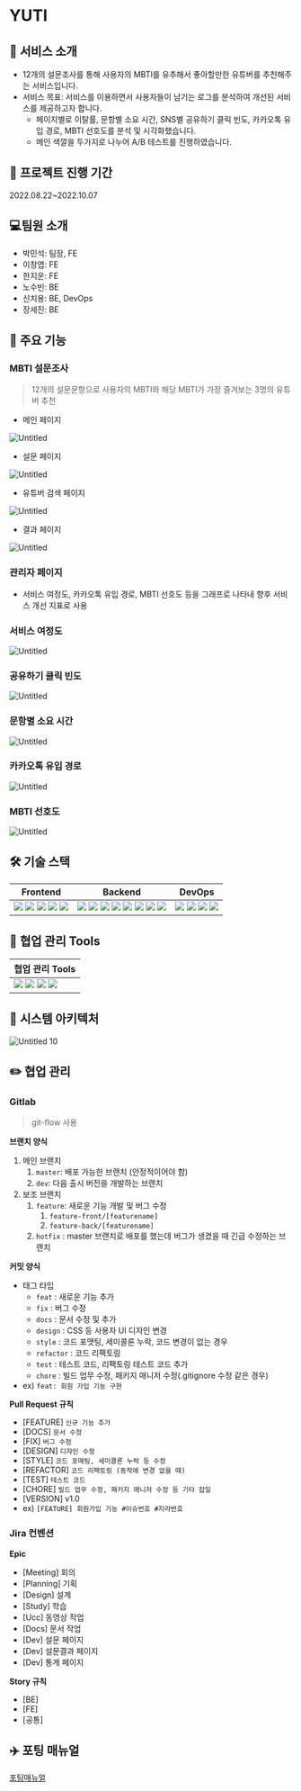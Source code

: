 # YUTI


## 💎 서비스 소개

- 12개의 설문조사를 통해 사용자의 MBTI를 유추해서 좋아할만한 유튜버를 추천해주는 서비스입니다.
- 서비스 목표: 서비스를 이용하면서 사용자들이 남기는 로그를 분석하여 개선된 서비스를 제공하고자 합니다.
    - 페이지별로 이탈률, 문항별 소요 시간, SNS별 공유하기 클릭 빈도, 카카오톡 유입 경로, MBTI 선호도를 분석 및 시각화했습니다.
    - 메인 색깔을 두가지로 나누어 A/B 테스트를 진행하였습니다.



## 📅 프로젝트 진행 기간

2022.08.22~2022.10.07



## 💻팀원 소개

- 박민석: 팀장, FE
- 이창엽: FE
- 한지운: FE
- 노수빈: BE
- 신치용: BE, DevOps
- 장세진: BE



## 🔎 주요 기능

### MBTI 설문조사

> 12개의 설문문항으로 사용자의 MBTI와 해당 MBTI가 가장 즐겨보는 3명의 유튜버 추천
> 
- 메인 페이지

![Untitled](README.assets/Untitled.png)

- 설문 페이지

![Untitled](README.assets/Untitled%201.png)

- 유튜버 검색 페이지

![Untitled](README.assets/Untitled%202.png)

- 결과 페이지

![Untitled](README.assets/Untitled%203.png)

### 관리자 페이지

- 서비스 여정도, 카카오톡 유입 경로, MBTI 선호도 등을 그래프로 나타내 향후 서비스 개선 지표로 사용

### 서비스 여정도

![Untitled](README.assets/Untitled%204.png)

### 공유하기 클릭 빈도

![Untitled](README.assets/Untitled%205.png)

### 문항별 소요 시간

![Untitled](README.assets/Untitled%206.png)

### 카카오톡 유입 경로

![Untitled](README.assets/Untitled%207.png)

### MBTI 선호도

![Untitled](README.assets/Untitled%208.png)



## 🛠 기술 스택

| Frontend                                                     | Backend                                                      | DevOps                                                       |
| ------------------------------------------------------------ | ------------------------------------------------------------ | ------------------------------------------------------------ |
| <img src="https://img.shields.io/badge/JavaScript-F7DF1E?style=flat-square&logo=JavaScript&logoColor=black"/> <img src="https://img.shields.io/badge/React-61DAFB?style=flat-square&logo=React&logoColor=black"/> <img src="https://img.shields.io/badge/Next.js-000000?style=flat-square&logo=Next.js&logoColor=white"/> <img src="https://img.shields.io/badge/Chart.js-FF6384?style=flat-square&logo=Chart.js&logoColor=white"/> <img src="https://img.shields.io/badge/Axios-5A29E4?style=flat-square&logo=Axios&logoColor=white"/> | <img src="https://img.shields.io/badge/Java-6DB33F?style=flat-square&logo=Java&logoColor=black"/> <img src="https://img.shields.io/badge/SpringBoot-6DB33F?style=flat-square&logo=SpringBoot&logoColor=white"/> <img src="https://img.shields.io/badge/SpringSecurity-6DB33F?style=flat-square&logo=SpringSecurity&logoColor=white"/> <img src="https://img.shields.io/badge/Gradle-02303A?style=flat-square&logo=Gradle&logoColor=white"/> <img src="https://img.shields.io/badge/MySQL-4479A1?style=flat-square&logo=MySQL&logoColor=white"/> <img src="https://img.shields.io/badge/Amazon RDS-527FFF?style=flat-square&logo=Amazon RDS&logoColor=white"/> <img src="https://img.shields.io/badge/Apache Kafka-231F20?style=flat-square&logo=Apache Kafka&logoColor=white"/> <img src="https://img.shields.io/badge/Elasticsearch-005571?style=flat-square&logo=Elasticsearch&logoColor=white"/> | <img src="https://img.shields.io/badge/Amazon EC2-FF9900?style=flat-square&logo=Amazon EC2&logoColor=white"/> <img src="https://img.shields.io/badge/Ubuntu-E95420?style=flat-square&logo=Ubuntu&logoColor=white"/> <img src="https://img.shields.io/badge/Docker-2496ED?style=flat-square&logo=Docker&logoColor=white"/> <img src="https://img.shields.io/badge/NGINX-009639?style=flat-square&logo=NGINX&logoColor=white"/> |



## 🤝 협업 관리 Tools

| 협업 관리 Tools                                              |
| ------------------------------------------------------------ |
| <img src="https://img.shields.io/badge/Notion-000000?style=flat-square&logo=Notion&logoColor=white"/> <img src="https://img.shields.io/badge/GitLab-FC6D26?style=flat-square&logo=GitLab&logoColor=white"/> <img src="https://img.shields.io/badge/Jira-0052CC?style=flat-square&logo=Jira&logoColor=white"/> <img src="https://img.shields.io/badge/Discord-5865F2?style=flat-square&logo=Discord&logoColor=white"/> |



## 📐 시스템 아키텍처

![Untitled 10](README.assets/Untitled%2010.png)



## ✏️ 협업 관리

### Gitlab

> git-flow 사용
> 

**브랜치 양식**

1. 메인 브랜치
    1. `master`: 배포 가능한 브랜치 (안정적이어야 함)
    2. `dev`: 다음 출시 버전을 개발하는 브랜치
2. 보조 브랜치
    1. `feature`: 새로운 기능 개발 및 버그 수정
        1. `feature-front/[featurename]`
        2. `feature-back/[featurename]`
    2. `hotfix` : master 브랜치로 배포를 했는데 버그가 생겼을 때 긴급 수정하는 브랜치

**커밋 양식**

- 태그 타입
    - `feat` : 새로운 기능 추가
    - `fix` : 버그 수정
    - `docs` : 문서 수정 및 추가
    - `design` : CSS 등 사용자 UI 디자인 변경
    - `style` : 코드 포맷팅, 세미콜론 누락, 코드 변경이 없는 경우
    - `refactor` : 코드 리팩토링
    - `test` : 테스트 코드, 리팩토링 테스트 코드 추가
    - `chore` : 빌드 업무 수정, 패키지 매니저 수정(.gitignore 수정 같은 경우)
- ex) `feat: 회원 가입 기능 구현`

**Pull Request 규칙**

- [FEATURE] `신규 기능 추가`
- [DOCS] `문서 수정`
- [FIX] `버그 수정`
- [DESIGN] `디자인 수정`
- [STYLE] `코드 포매팅, 세미콜론 누락 등 수정`
- [REFACTOR] `코드 리팩토링 (동작에 변경 없을 때)`
- [TEST] `테스트 코드`
- [CHORE] `빌드 업무 수정, 패키지 매니저 수정 등 기타 잡일`
- [VERSION] v1.0
- ex) `[FEATURE] 회원가입 기능 #이슈번호 #지라번호`

### Jira 컨벤션

**Epic**

- [Meeting] 회의
- [Planning] 기획
- [Design] 설계
- [Study] 학습
- [Ucc] 동영상 작업
- [Docs] 문서 작업
- [Dev] 설문 페이지
- [Dev] 설문결과 페이지
- [Dev] 통계 페이지

**Story 규칙**

- [BE]
- [FE]
- [공통]



## ✈️ 포팅 매뉴얼

[포팅매뉴얼](exec/%ED%8F%AC%ED%8C%85%20%EB%A9%94%EB%89%B4%EC%96%BC.md)
